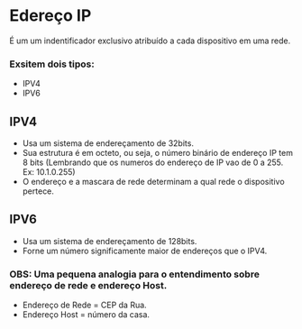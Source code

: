 # Edereço IP
  É um um indentificador exclusivo atribuído a cada dispositivo em uma rede.<br>
  ### Exsitem dois tipos: 
  - IPV4
  - IPV6

## IPV4
  - Usa um sistema de endereçamento de 32bits.
  - Sua estrutura é em octeto, ou seja, o número binário de endereço IP tem 8 bits (Lembrando que os numeros do endereço de IP vao de 0 a 255. Ex: 10.1.0.255)
  - O endereço e a mascara de rede determinam a qual rede o dispositivo pertece.

## IPV6
  - Usa um sistema de endereçamento de 128bits.
  - Forne um número significamente maior de endereços que o IPV4. 


### OBS: Uma pequena analogia para o entendimento sobre endereço de rede e endereço Host.<br>
  - Endereço de Rede = CEP da Rua.
  - Endereço Host = número da casa.

